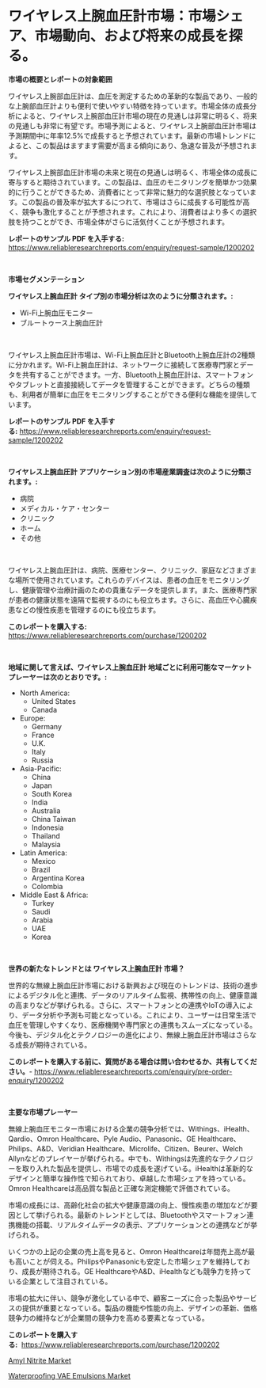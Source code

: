 <p><h1>ワイヤレス上腕血圧計市場：市場シェア、市場動向、および将来の成長を探る。</h1></p><p><strong>市場の概要とレポートの対象範囲</strong></p>
<p><p>ワイヤレス上腕部血圧計は、血圧を測定するための革新的な製品であり、一般的な上腕部血圧計よりも便利で使いやすい特徴を持っています。市場全体の成長分析によると、ワイヤレス上腕部血圧計市場の現在の見通しは非常に明るく、将来の見通しも非常に有望です。市場予測によると、ワイヤレス上腕部血圧計市場は予測期間中に年率12.5%で成長すると予想されています。最新の市場トレンドによると、この製品はますます需要が高まる傾向にあり、急速な普及が予想されます。</p><p>ワイヤレス上腕部血圧計市場の未来と現在の見通しは明るく、市場全体の成長に寄与すると期待されています。この製品は、血圧のモニタリングを簡単かつ効果的に行うことができるため、消費者にとって非常に魅力的な選択肢となっています。この製品の普及率が拡大するにつれて、市場はさらに成長する可能性が高く、競争も激化することが予想されます。これにより、消費者はより多くの選択肢を持つことができ、市場全体がさらに活気付くことが予想されます。</p></p>
<p><strong>レポートのサンプル PDF を入手する:</strong> <a href="https://www.reliableresearchreports.com/enquiry/request-sample/1200202">https://www.reliableresearchreports.com/enquiry/request-sample/1200202</a></p>
<p>&nbsp;</p>
<p><strong>市場セグメンテーション</strong></p>
<p><strong>ワイヤレス上腕血圧計 タイプ別の市場分析は次のように分類されます。:</strong></p>
<p><ul><li>Wi-Fi上腕血圧モニター</li><li>ブルートゥース上腕血圧計</li></ul></p>
<p>&nbsp;</p>
<p><p>ワイヤレス上腕血圧計市場は、Wi-Fi上腕血圧計とBluetooth上腕血圧計の2種類に分かれます。Wi-Fi上腕血圧計は、ネットワークに接続して医療専門家とデータを共有することができます。一方、Bluetooth上腕血圧計は、スマートフォンやタブレットと直接接続してデータを管理することができます。どちらの種類も、利用者が簡単に血圧をモニタリングすることができる便利な機能を提供しています。</p></p>
<p><strong>レポートのサンプル PDF を入手する:</strong>&nbsp;<a href="https://www.reliableresearchreports.com/enquiry/request-sample/1200202">https://www.reliableresearchreports.com/enquiry/request-sample/1200202</a></p>
<p>&nbsp;</p>
<p><strong> ワイヤレス上腕血圧計 アプリケーション別の市場産業調査は次のように分類されます。:</strong></p>
<p><ul><li>病院</li><li>メディカル・ケア・センター</li><li>クリニック</li><li>ホーム</li><li>その他</li></ul></p>
<p>&nbsp;</p>
<p><p>ワイヤレス上腕血圧計は、病院、医療センター、クリニック、家庭などさまざまな場所で使用されています。これらのデバイスは、患者の血圧をモニタリングし、健康管理や治療計画のための貴重なデータを提供します。また、医療専門家が患者の健康状態を遠隔で監視するのにも役立ちます。さらに、高血圧や心臓疾患などの慢性疾患を管理するのにも役立ちます。</p></p>
<p><strong>このレポートを購入する:</strong>&nbsp; <a href="https://www.reliableresearchreports.com/purchase/1200202">https://www.reliableresearchreports.com/purchase/1200202</a></p>
<p>&nbsp;</p>
<p><strong>地域に関して言えば、ワイヤレス上腕血圧計 地域ごとに利用可能なマーケットプレーヤーは次のとおりです。:</strong></p>
<p><ul>
    <li>
        North America:
        <ul>
            <li>United States</li>
            <li>Canada</li>
        </ul>
    </li>
    <li>
        Europe:
        <ul>
            <li>Germany</li>
            <li>France</li>
            <li>U.K.</li>
            <li>Italy</li>
            <li>Russia</li>
        </ul>
    </li>
    <li>
        Asia-Pacific:
        <ul>
            <li>China</li>
            <li>Japan</li>
            <li>South Korea</li>
            <li>India</li>
            <li>Australia</li>
            <li>China Taiwan</li>
            <li>Indonesia</li>
            <li>Thailand</li>
            <li>Malaysia</li>
        </ul>
    </li>
    <li>
        Latin America:
        <ul>
            <li>Mexico</li>
            <li>Brazil</li>
            <li>Argentina Korea</li>
            <li>Colombia</li>
        </ul>
    </li>
    <li>
        Middle East & Africa:
        <ul>
            <li>Turkey</li>
            <li>Saudi</li>
            <li>Arabia</li>
            <li>UAE</li>
            <li>Korea</li>
        </ul>
    </li>
    </ul></p>
<p>&nbsp;</p>
<p><strong>世界の新たなトレンドとは ワイヤレス上腕血圧計 市場？</strong></p>
<p><p>世界的な無線上腕血圧計市場における新興および現在のトレンドは、技術の進歩によるデジタル化と連携、データのリアルタイム監視、携帯性の向上、健康意識の高まりなどが挙げられる。さらに、スマートフォンとの連携やIoTの導入により、データ分析や予測も可能となっている。これにより、ユーザーは日常生活で血圧を管理しやすくなり、医療機関や専門家との連携もスムーズになっている。今後も、デジタル化とテクノロジーの進化により、無線上腕血圧計市場はさらなる成長が期待されている。</p></p>
<p><strong>このレポートを購入する前に、質問がある場合は問い合わせるか、共有してください。</strong>- <a href="https://www.reliableresearchreports.com/enquiry/pre-order-enquiry/1200202">https://www.reliableresearchreports.com/enquiry/pre-order-enquiry/1200202</a></p>
<p>&nbsp;</p>
<p><strong>主要な市場プレーヤー</strong></p>
<p><p>無線上腕血圧モニター市場における企業の競争分析では、Withings、iHealth、Qardio、Omron Healthcare、Pyle Audio、Panasonic、GE Healthcare、Philips、A&D、Veridian Healthcare、Microlife、Citizen、Beurer、Welch Allynなどのプレイヤーが挙げられる。中でも、Withingsは先進的なテクノロジーを取り入れた製品を提供し、市場での成長を遂げている。iHealthは革新的なデザインと簡単な操作性で知られており、卓越した市場シェアを持っている。Omron Healthcareは高品質な製品と正確な測定機能で評価されている。</p><p>市場の成長には、高齢化社会の拡大や健康意識の向上、慢性疾患の増加などが要因として挙げられる。最新のトレンドとしては、Bluetoothやスマートフォン連携機能の搭載、リアルタイムデータの表示、アプリケーションとの連携などが挙げられる。</p><p>いくつかの上記の企業の売上高を見ると、Omron Healthcareは年間売上高が最も高いことが伺える。PhilipsやPanasonicも安定した市場シェアを維持しており、成長が期待される。GE HealthcareやA&D、iHealthなども競争力を持っている企業として注目されている。</p><p>市場の拡大に伴い、競争が激化している中で、顧客ニーズに合った製品やサービスの提供が重要となっている。製品の機能や性能の向上、デザインの革新、価格競争力の維持などが企業間の競争力を高める要素となっている。</p></p>
<p><strong>このレポートを購入する:</strong>&nbsp;&nbsp;<a href="https://www.reliableresearchreports.com/purchase/1200202">https://www.reliableresearchreports.com/purchase/1200202</a></p>
<p><p><a href="https://github.com/Sherrillcrooksxa8i18ucf2m/Market-Research-Report-List-1/blob/main/amyl-nitrite-market.md">Amyl Nitrite Market</a></p><p><a href="https://summer-dogwood-3e9.notion.site/Waterproofing-VAE-Emulsions-Market-Research-Report-Unlocks-Analysis-on-the-Market-Financial-Status--8bd351c61ed149c3b52ca5e2586d86e2">Waterproofing VAE Emulsions Market</a></p></p>